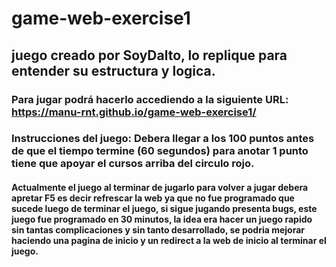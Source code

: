 # game-web-exercise1
## juego creado por SoyDalto, lo replique para entender su estructura y logica.
### Para jugar podrá hacerlo accediendo a la siguiente URL: https://manu-rnt.github.io/game-web-exercise1/
### Instrucciones del juego: Debera llegar a los 100 puntos antes de que el tiempo termine (60 segundos) para anotar 1 punto tiene que apoyar el cursos arriba del circulo rojo. 
#### Actualmente el juego al terminar de jugarlo para volver a jugar debera apretar F5 es decir refrescar la web ya que no fue programado que sucede luego de terminar el juego, si sigue jugando presenta bugs, este juego fue programado en 30 minutos, la idea era hacer un juego rapido sin tantas complicaciones y sin tanto desarrollado, se podria mejorar haciendo una pagina de inicio y un redirect a la web de inicio al terminar el juego. 
